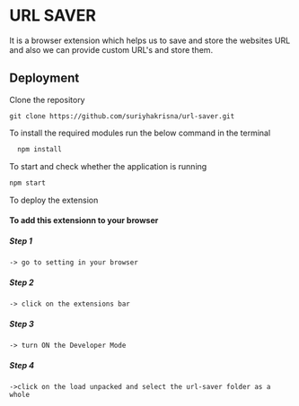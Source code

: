 # URL SAVER

It is a browser extension which helps us to save and store the websites URL and also we can provide custom URL's and store them.

## Deployment

Clone the repository

    git clone https://github.com/suriyhakrisna/url-saver.git

To install the required modules run the below command in the terminal

```bash
  npm install
```
To start and check whether the application is running
   ```bash
  npm start
```

To deploy the extension

#### To add this extensionn to your browser 

##### Step 1
    -> go to setting in your browser
##### Step 2
    -> click on the extensions bar
##### Step 3
    -> turn ON the Developer Mode
##### Step 4 
    ->click on the load unpacked and select the url-saver folder as a whole
